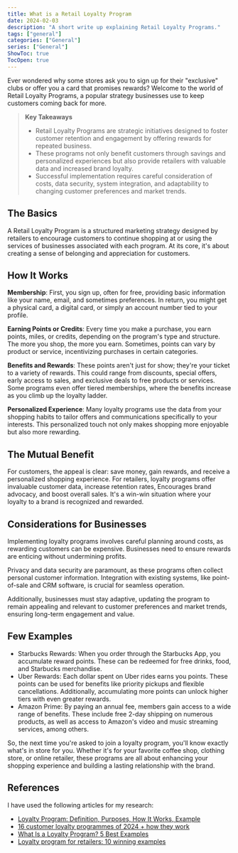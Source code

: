 ```yaml
---
title: What is a Retail Loyalty Program
date: 2024-02-03
description: "A short write up explaining Retail Loyalty Programs."
tags: ["general"]
categories: ["General"]
series: ["General"]
ShowToc: true
TocOpen: true
---
```


Ever wondered why some stores ask you to sign up for their "exclusive" clubs or offer you a card that promises rewards? Welcome to the world of Retail Loyalty Programs, a popular strategy businesses use to keep customers coming back for more.

>**Key Takeaways**
>
>- Retail Loyalty Programs are strategic initiatives designed to foster customer retention and engagement by offering rewards for repeated business.
>- These programs not only benefit customers through savings and personalized experiences but also provide retailers with valuable data and increased brand loyalty.
>- Successful implementation requires careful consideration of costs, data security, system integration, and adaptability to changing customer preferences and market trends.

## The Basics

A Retail Loyalty Program is a structured marketing strategy designed by retailers to encourage customers to continue shopping at or using the services of businesses associated with each program. At its core, it's about creating a sense of belonging and appreciation for customers.

## How It Works

**Membership**: First, you sign up, often for free, providing basic information like your name, email, and sometimes preferences. In return, you might get a physical card, a digital card, or simply an account number tied to your profile.

**Earning Points or Credits**: Every time you make a purchase, you earn points, miles, or credits, depending on the program's type and structure. The more you shop, the more you earn. Sometimes, points can vary by product or service, incentivizing purchases in certain categories.

**Benefits and Rewards**: These points aren't just for show; they're your ticket to a variety of rewards. This could range from discounts, special offers, early access to sales, and exclusive deals to free products or services. Some programs even offer tiered memberships, where the benefits increase as you climb up the loyalty ladder.

**Personalized Experience**: Many loyalty programs use the data from your shopping habits to tailor offers and communications specifically to your interests. This personalized touch not only makes shopping more enjoyable but also more rewarding.

## The Mutual Benefit

For customers, the appeal is clear: save money, gain rewards, and receive a personalized shopping experience. For retailers, loyalty programs offer invaluable customer data, increase retention rates, Encourages brand advocacy, and boost overall sales. It's a win-win situation where your loyalty to a brand is recognized and rewarded.

## Considerations for Businesses

Implementing loyalty programs involves careful planning around costs, as rewarding customers can be expensive. Businesses need to ensure rewards are enticing without undermining profits.

Privacy and data security are paramount, as these programs often collect personal customer information. Integration with existing systems, like point-of-sale and CRM software, is crucial for seamless operation.

Additionally, businesses must stay adaptive, updating the program to remain appealing and relevant to customer preferences and market trends, ensuring long-term engagement and value.

## Few Examples

- Starbucks Rewards: When you order through the Starbucks App, you accumulate reward points. These can be redeemed for free drinks, food, and Starbucks merchandise.
- Uber Rewards: Each dollar spent on Uber rides earns you points. These points can be used for benefits like priority pickups and flexible cancellations. Additionally, accumulating more points can unlock higher tiers with even greater rewards.
- Amazon Prime: By paying an annual fee, members gain access to a wide range of benefits. These include free 2-day shipping on numerous products, as well as access to Amazon's video and music streaming services, among others.

So, the next time you're asked to join a loyalty program, you'll know exactly what's in store for you. Whether it's for your favorite coffee shop, clothing store, or online retailer, these programs are all about enhancing your shopping experience and building a lasting relationship with the brand.

## References

I have used the following articles for my research:

- [Loyalty Program: Definition, Purposes, How It Works, Example](https://www.investopedia.com/terms/l/loyalty-program.asp)
- [16 customer loyalty programmes of 2024 + how they work](https://www.zendesk.co.uk/blog/loyalty-rewards/?_ga=2.212380436.1861318797.1707002223-703047045.1707002223)
- [What Is a Loyalty Program? 5 Best Examples](https://www.shopify.com/blog/loyalty-program)
- [Loyalty program for retailers: 10 winning examples](https://www.openloyalty.io/insider/best-retail-loyalty-programs)